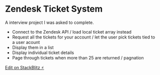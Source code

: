 # Zendesk Ticket System

A interview project I was asked to complete.

* 	Connect to the Zendesk API / load local ticket array instead
* 	Request all the tickets for your account / let the user pick tickets tied to a user acount
* 	Display them in a list
* 	Display individual ticket details
* 	Page through tickets when more than 25 are returned / pagnation


[Edit on StackBlitz ⚡️](https://stackblitz.com/edit/typescript-f8ta9x)
